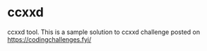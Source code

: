 # ccxxd
ccxxd tool. This is a sample solution to ccxxd challenge posted on https://codingchallenges.fyi/
